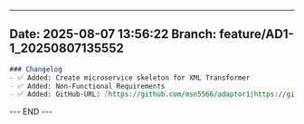 

---
**Date:** 2025-08-07 13:56:22
**Branch:** feature/AD1-1_20250807135552
---

```markdown
### Changelog
- ✅ Added: Create microservice skeleton for XML Transformer
- ✅ Added: Non-Functional Requirements
- ✅ Added: GitHub-URL: [https://github.com/msn5566/adaptor1|https://github.com/msn5566/adaptor1|smart-link] checkout_branch: development Repository-Name: adaptor1
```
--- END ---

